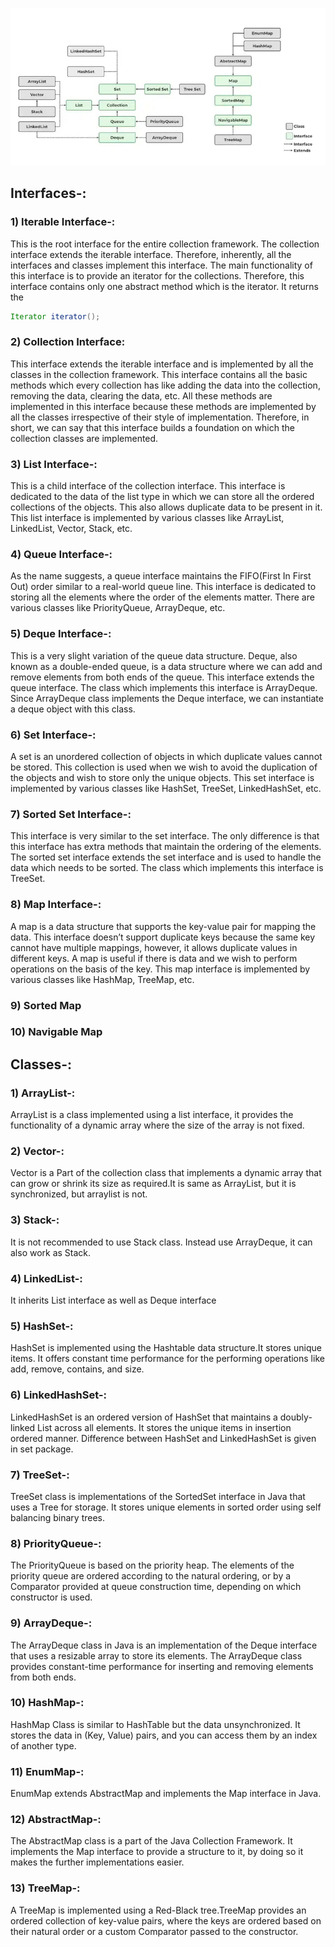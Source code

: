 ![Example Image](Collections-in-Java-768.webp)

## Interfaces-:
### 1) Iterable Interface-:
This is the root interface for the entire collection framework. The collection interface extends the iterable interface. Therefore, inherently, all the interfaces and classes implement this interface. The main functionality of this interface is to provide an iterator for the collections. Therefore, this interface contains only one abstract method which is the iterator. It returns the 
```java 
Iterator iterator();
```
### 2) Collection Interface:
This interface extends the iterable interface and is implemented by all the classes in the collection framework. This interface contains all the basic methods which every collection has like adding the data into the collection, removing the data, clearing the data, etc. All these methods are implemented in this interface because these methods are implemented by all the classes irrespective of their style of implementation. Therefore, in short, we can say that this interface builds a foundation on which the collection classes are implemented.
### 3) List Interface-:
This is a child interface of the collection interface. This interface is dedicated to the data of the list type in which we can store all the ordered collections of the objects. This also allows duplicate data to be present in it. This list interface is implemented by various classes like ArrayList, LinkedList, Vector, Stack, etc.
### 4) Queue Interface-:
As the name suggests, a queue interface maintains the FIFO(First In First Out) order similar to a real-world queue line. This interface is dedicated to storing all the elements where the order of the elements matter. There are various classes like PriorityQueue, ArrayDeque, etc. 
### 5) Deque Interface-:
This is a very slight variation of the queue data structure. Deque, also known as a double-ended queue, is a data structure where we can add and remove elements from both ends of the queue. This interface extends the queue interface. The class which implements this interface is ArrayDeque. Since ArrayDeque class implements the Deque interface, we can instantiate a deque object with this class. 
### 6) Set Interface-:
A set is an unordered collection of objects in which duplicate values cannot be stored. This collection is used when we wish to avoid the duplication of the objects and wish to store only the unique objects. This set interface is implemented by various classes like HashSet, TreeSet, LinkedHashSet, etc.
### 7) Sorted Set Interface-:
This interface is very similar to the set interface. The only difference is that this interface has extra methods that maintain the ordering of the elements. The sorted set interface extends the set interface and is used to handle the data which needs to be sorted. The class which implements this interface is TreeSet.
### 8) Map Interface-:
A map is a data structure that supports the key-value pair for mapping the data. This interface doesn’t support duplicate keys because the same key cannot have multiple mappings, however, it allows duplicate values in different keys. A map is useful if there is data and we wish to perform operations on the basis of the key. This map interface is implemented by various classes like HashMap, TreeMap, etc.
### 9) Sorted Map
### 10) Navigable Map

## Classes-:
### 1) ArrayList-:
ArrayList is a class implemented using a list interface, it provides the functionality of a dynamic array where the size of the array is not fixed.
### 2) Vector-:
Vector is a Part of the collection class that implements a dynamic array that can grow or shrink its size as required.It is same as ArrayList, but it is synchronized, but arraylist is not.
### 3) Stack-:
It is not recommended to use Stack class. Instead use ArrayDeque, it can also work as Stack.
### 4) LinkedList-:
It inherits List interface as well as Deque interface
### 5) HashSet-:
   HashSet is implemented using the Hashtable data structure.It stores unique items. It offers constant time performance for the performing operations like add, remove, contains, and size.
### 6) LinkedHashSet-:
LinkedHashSet is an ordered version of HashSet that maintains a doubly-linked List across all elements. It stores the unique items in insertion ordered manner. Difference between HashSet and LinkedHashSet is given in set package. 
### 7) TreeSet-:
TreeSet class is implementations of the SortedSet interface in Java that uses a Tree for storage. It stores unique elements in sorted order using self balancing binary trees.
### 8) PriorityQueue-:
The PriorityQueue is based on the priority heap. The elements of the priority queue are ordered according to the natural ordering, or by a Comparator provided at queue construction time, depending on which constructor is used.
### 9) ArrayDeque-:
The ArrayDeque class in Java is an implementation of the Deque interface that uses a resizable array to store its elements. The ArrayDeque class provides constant-time performance for inserting and removing elements from both ends.
### 10) HashMap-:
HashMap Class is similar to HashTable but the data unsynchronized. It stores the data in (Key, Value) pairs, and you can access them by an index of another type.
### 11) EnumMap-:
EnumMap extends AbstractMap and implements the Map interface in Java.
### 12) AbstractMap-:
The AbstractMap class is a part of the Java Collection Framework. It implements the Map interface to provide a structure to it, by doing so it makes the further implementations easier.
### 13) TreeMap-:
A TreeMap is implemented using a Red-Black tree.TreeMap provides an ordered collection of key-value pairs, where the keys are ordered based on their natural order or a custom Comparator passed to the constructor.










